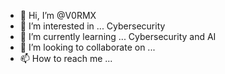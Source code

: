 - 👋 Hi, I’m @V0RMX
- 👀 I’m interested in ... Cybersecurity
- 🌱 I’m currently learning ... Cybersecurity and AI
- 💞️ I’m looking to collaborate on ...
- 📫 How to reach me ...

<!---
V0RMX/V0RMX is a ✨ special ✨ repository because its `README.md` (this file) appears on your GitHub profile.
You can click the Preview link to take a look at your changes.
--->
